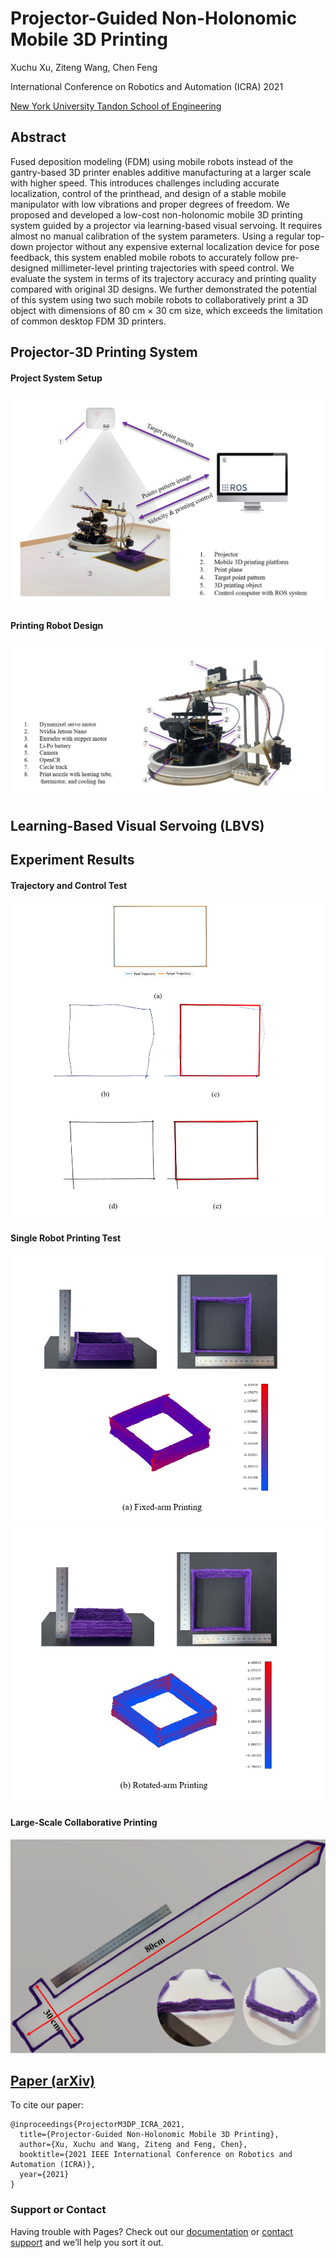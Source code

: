 # Projector-Guided Non-Holonomic Mobile 3D Printing

Xuchu Xu, Ziteng Wang, Chen Feng

International Conference on Robotics and Automation (ICRA) 2021

[New York University Tandon School of Engineering](https://ai4ce.github.io)

## Abstract
Fused deposition modeling (FDM) using mobile robots instead of the gantry-based 3D printer enables additive manufacturing at a larger scale with higher speed. This introduces challenges including accurate localization, control of the printhead, and design of a stable mobile manipulator with low vibrations and proper degrees of freedom. We proposed and developed a low-cost non-holonomic mobile 3D printing system guided by a projector via learning-based visual servoing. It requires almost no manual calibration of the system parameters. Using a regular top-down projector without any expensive external localization device for pose feedback, this system enabled mobile robots to accurately follow pre-designed millimeter-level printing trajectories with speed control. We evaluate the system in terms of its trajectory accuracy and printing quality compared with original 3D designs. We further demonstrated the potential of this system using two such mobile robots to collaboratively print a 3D object with dimensions of 80 cm × 30 cm size, which exceeds the limitation of common desktop FDM 3D printers.

## Projector-3D Printing System 
#### Project System Setup
![System Setup](https://github.com/ai4ce/Mobile3DPrinting/blob/main/Figures/01.png)

#### Printing Robot Design
![Robot Design](https://github.com/ai4ce/Mobile3DPrinting/blob/main/Figures/02.png)

## Learning-Based Visual Servoing (LBVS)

## Experiment Results
#### Trajectory and Control Test
![exp1](https://github.com/ai4ce/Mobile3DPrinting/blob/main/Figures/05.png)
#### Single Robot Printing Test
![exp2-1](https://github.com/ai4ce/Mobile3DPrinting/blob/main/Figures/06.png)
![exp2-2](https://github.com/ai4ce/Mobile3DPrinting/blob/main/Figures/07.png)
#### Large-Scale Collaborative Printing
![exp3](https://github.com/ai4ce/Mobile3DPrinting/blob/main/Figures/08.png)

## [Paper (arXiv)](https://arxiv.org/abs/2105.08950)
To cite our paper:
```
@inproceedings{ProjectorM3DP_ICRA_2021,
  title={Projector-Guided Non-Holonomic Mobile 3D Printing},
  author={Xu, Xuchu and Wang, Ziteng and Feng, Chen},
  booktitle={2021 IEEE International Conference on Robotics and Automation (ICRA)},
  year={2021}
}
```


### Support or Contact

Having trouble with Pages? Check out our [documentation](https://docs.github.com/categories/github-pages-basics/) or [contact support](https://support.github.com/contact) and we’ll help you sort it out.
